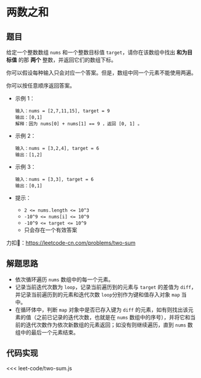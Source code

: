 # 两数之和

## 题目

给定一个整数数组 `nums` 和一个整数目标值 `target`，请你在该数组中找出 **和为目标值** 的那 **两个** 整数，并返回它们的数组下标。

你可以假设每种输入只会对应一个答案。但是，数组中同一个元素不能使用两遍。

你可以按任意顺序返回答案。

* 示例 1：
  
  ``` 
  输入：nums = [2,7,11,15], target = 9
  输出：[0,1]
  解释：因为 nums[0] + nums[1] == 9 ，返回 [0, 1] 。
  ```

* 示例 2：
  
  ``` 
  输入：nums = [3,2,4], target = 6
  输出：[1,2]
  ```

* 示例 3：
  
  ``` 
  输入：nums = [3,3], target = 6
  输出：[0,1]
  ```

* 提示：
  * `2 <= nums.length <= 10^3`
  * `-10^9 <= nums[i] <= 10^9`
  * `-10^9 <= target <= 10^9`
  * 只会存在一个有效答案

力扣🔗：<https://leetcode-cn.com/problems/two-sum>

## 解题思路

* 依次循环遍历 `nums` 数组中的每一个元素。
* 记录当前迭代次数为 `loop`，记录当前遍历到的元素与 `target` 的差值为 `diff`，并记录当前遍历到的元素和迭代次数 `loop`分别作为键和值存入对象 `map` 当中。
* 在循环体中，判断 `map` 对象中是否已存入键为 `diff` 的元素，如有则找出该元素的值（之前已记录的迭代次数，也就是在 `nums` 数组中的序号），并将它和当前的迭代次数作为依次新数组的元素返回；如没有则继续遍历，直到 `nums` 数组中的最后一个元素结束。

## 代码实现

<<< leet-code/two-sum.js

